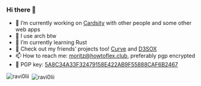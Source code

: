 ### Hi there 👋
- 🔭 I’m currently working on [Cardsity](https://github.com/Cardsity) with other people and some other web apps
- :penguin: I use arch btw
- 🌱 I’m currently learning Rust
- 💬 Check out my friends’ projects too! [Curve](https://github.com/Curve) and [D3SOX](https://github.com/D3SOX)
- 📫 How to reach me: moritz@howtoflex.club, preferably pgp encrypted
- :key: PGP key: [5A8C34A33F32479158E422AB9F55888CAF6B2467](https://raw.githubusercontent.com/ravi0lii/ravi0lii/master/pgp.key)

<p><img align="left" src="https://github-readme-stats.vercel.app/api/top-langs/?username=ravi0lii&layout=compact&hide_border=true&theme=dark" alt="ravi0lii" /></p>
<p>&nbsp;<img align="center" src="https://github-readme-stats.vercel.app/api?username=ravi0lii&show_icons=true&hide_border=true&theme=dark" alt="ravi0lii" /></p>

<!--
**ravi0lii/ravi0lii** is a ✨ _special_ ✨ repository because its `README.md` (this file) appears on your GitHub profile.

Here are some ideas to get you started:

- 👯 I’m looking to collaborate on ...
- 🤔 I’m looking for help with ...
- 💬 Ask me about ...
- 😄 Pronouns: ...
- ⚡ Fun fact: ...
-->
